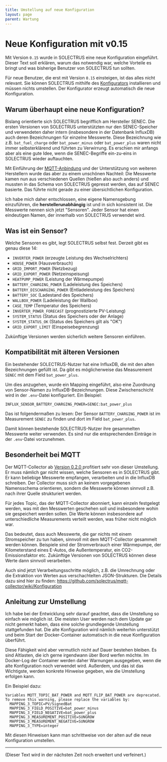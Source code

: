 ```yaml
---
title: Umstellung auf neue Konfiguration
layout: page
parent: Wartung
---
```


# Neue Konfiguration mit v0.15

Mit Version `0.15` wurde in SOLECTRUS eine neue Konfiguration eingeführt. Dieser Text soll erklären, warum das notwendig war, welche Vorteile es bringt und was bisherige Benutzer von SOLECTRUS tun sollten.

Für neue Benutzer, die erst mit Version `0.15` einsteigen, ist das alles nicht relevant. Sie können SOLECTRUS mithilfe des [Konfigurators](https://configurator.solectrus.de/) installieren und müssen nichts umstellen. Der Konfigurator erzeugt automatisch die neue Konfiguration.

## Warum überhaupt eine neue Konfiguration?

Bislang orientierte sich SOLECTRUS begrifflich am Hersteller SENEC. Die ersten Versionen von SOLECTRUS unterstützten nur den SENEC-Speicher und verwendeten daher intern (insbesondere in der Datenbank InfluxDB) auch deren Bezeichnungen für einzelne Messwerte. Diese Bezeichnung wie z.B. `bat_fuel_charge` oder `bat_power_minus` oder `bat_power_plus` waren nicht immer selbsterklärend und führten zu Verwirrung. Es erschien mir anfangs aber als eine gute Idee, wenn die SENEC-Begriffe ein-zu-eins in SOLECTRUS wieder auftauchten.

Mit Einführung der [MQTT-Anbindung](https://github.com/solectrus/mqtt-collector) und der Unterstützung von weiteren Herstellern wurde das aber zu einem unschönen Nachteil: Die Messwerte kamen nun aus verschiedenen Quellen (hießen also auch anders) und mussten in das Schema von SOLECTRUS gepresst werden, das auf SENEC basierte. Das führte nicht gerade zu einer übersichtlichen Konfiguration.

Ich habe mich daher entschlossen, eine eigene Namensgebung einzuführen, die **herstellerunabhängig** ist und in sich konsistent ist. Die Messwerte nennen sich jetzt "Sensoren". Jeder Sensor hat einen eindeutigen Namen, der innerhalb von SOLECTRUS verwendet wird.

## Was ist ein Sensor?

Welche Sensoren es gibt, legt SOLECTRUS selbst fest. Derzeit gibt es genau diese 14:

- `INVERTER_POWER` (erzeugte Leistung des Wechselrichters)
- `HOUSE_POWER` (Hausverbrauch)
- `GRID_IMPORT_POWER` (Netzbezug)
- `GRID_EXPORT_POWER` (Netzeinspeisung)
- `HEATPUMP_POWER` (Leistung der Wärmepumpe)
- `BATTERY_CHARGING_POWER` (Ladeleistung des Speichers)
- `BATTERY_DISCHARGING_POWER` (Entladeleistung des Speichers)
- `BATTERY_SOC` (Ladestand des Speichers)
- `WALLBOX_POWER` (Ladeleistung der Wallbox)
- `CASE_TEMP` (Temperatur des Speichers)
- `INVERTER_POWER_FORECAST` (prognostizierte PV-Leistung)
- `SYSTEM_STATUS` (Status des Speichers oder der Anlage)
- `SYSTEM_STATUS_OK` (Status des Speichers gilt als "OK")
- `GRID_EXPORT_LIMIT` (Einspeisebegrenzung)

Zukünftige Versionen werden sicherlich weitere Sensoren einführen.

## Kompatibilität mit älteren Versionen

Ein bestehender SOLECTRUS-Nutzer hat eine InfluxDB, die mit den alten Bezeichnungen gefüllt ist. Da gibt es möglicherweise das Measurement `SENEC` mit dem Field `bat_power_plus`.

Um dies anzugehen, wurde ein Mapping eingeführt, also eine Zuordnung von Sensor-Namen zu InfluxDB-Bezeichnungen. Diese Zwischenschicht wird in der `.env`-Datei konfiguriert. Ein Beispiel:

```properties
INFLUX_SENSOR_BATTERY_CHARGING_POWER=SENEC:bat_power_plus
```

Das ist folgendermaßen zu lesen: Der Sensor `BATTERY_CHARGING_POWER` ist im Measurement `SENEC` zu finden und dort im Field `bat_power_plus`.

Damit können bestehende SOLECTRUS-Nutzer ihre gesammelten Messwerte weiter verwenden. Es sind nur die entsprechenden Einträge in der `.env`-Datei vorzunehmen.

## Besonderheit bei MQTT

Der MQTT-Collector ab [Version 0.2.0 ](https://github.com/solectrus/mqtt-collector/releases/tag/v0.2.0) profitiert sehr von dieser Umstellung. Er muss nämlich gar nicht wissen, welche Sensoren es in SOLECTRUS gibt. Er kann beliebige Messwerte empfangen, verarbeiten und in die InfluxDB schreiben. Der Collector muss sich an keinem vorgegebenen Namensschema orientieren, sondern die Messwerte können sinnvoll z.B. nach ihrer Quelle strukturiert werden.

Für jedes Topic, das der MQTT-Collector abonniert, kann einzeln festgelegt werden, was mit den Messwerten geschehen soll und insbesondere wohin sie gespeichert werden sollen. Die Werte können insbesondere auf unterschiedliche Measurements verteilt werden, was früher nicht möglich war.

Das bedeutet, dass auch Messwerte, die gar nichts mit einem Stromspeicher zu tun haben, sinnvoll mit dem MQTT-Collector gesammelt werden können. Beispiele sind der Stromverbrauch einer Wärmepumpe, der Kilometerstand eines E-Autos, die Außentemperatur, ein CO2-Emissionsfaktor etc. Zukünftige Versionen von SOLECTRUS können diese Werte dann sinnvoll verarbeiten.

Auch sind jetzt Verarbeitungsschritte möglich, z.B. die Umrechnung oder die Extraktion von Werten aus verschachtelten JSON-Strukturen. Die Details dazu sind hier zu finden:
https://github.com/solectrus/mqtt-collector/wiki/Konfiguration

## Anleitung zur Umstellung

Ich habe bei der Entwicklung sehr darauf geachtet, dass die Umstellung so einfach wie möglich ist. Die meisten User werden nach dem Update gar nicht gemerkt haben, dass eine solche grundlegende Umstellung stattgefunden hat. Die alte Konfiguration wird nämlich weiterhin unterstützt und beim Start der Docker-Container automatisch in die neue Konfiguration überführt.

Diese Fähigkeit wird aber vermutlich nicht auf Dauer bestehen bleiben. Es sind Altlasten, die ich gerne irgendwann über Bord werfen möchte. Im Docker-Log der Container werden daher Warnungen ausgegeben, wenn die alte Konfiguration noch verwendet wird. Außerdem, und das ist das Wichtigste, werden konkrete Hinweise gegeben, wie die Umstellung erfolgen kann.

Ein Beispiel dazu:

```
Variables MQTT_TOPIC_BAT_POWER and MQTT_FLIP_BAT_POWER are deprecated. To remove this warning, please replace the variables by:
  MAPPING_3_TOPIC=PV/SignedBat
  MAPPING_3_FIELD_POSITIVE=bat_power_minus
  MAPPING_3_FIELD_NEGATIVE=bat_power_plus
  MAPPING_3_MEASUREMENT_POSITIVE=SUNGROW
  MAPPING_3_MEASUREMENT_NEGATIVE=SUNGROW
  MAPPING_3_TYPE=integer
```

Mit diesen Hinweisen kann man schrittweise von der alten auf die neue Konfiguration umstellen.

---

(Dieser Text wird in der nächsten Zeit noch erweitert und verfeinert.)
